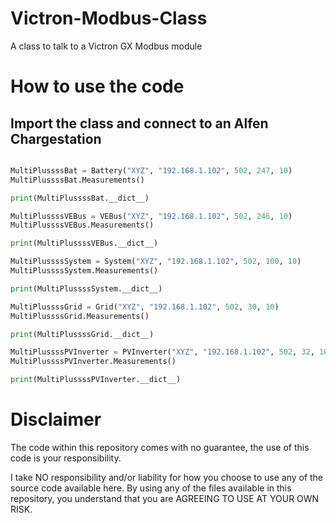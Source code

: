 # Victron-Modbus-Class
A class to talk to a Victron GX Modbus module


# How to use the code
## Import the class and connect to an Alfen Chargestation

```python

MultiPlussssBat = Battery("XYZ", "192.168.1.102", 502, 247, 10)
MultiPlussssBat.Measurements()

print(MultiPlussssBat.__dict__)

MultiPlussssVEBus = VEBus("XYZ", "192.168.1.102", 502, 246, 10)
MultiPlussssVEBus.Measurements()

print(MultiPlussssVEBus.__dict__)

MultiPlussssSystem = System("XYZ", "192.168.1.102", 502, 100, 10)
MultiPlussssSystem.Measurements()

print(MultiPlussssSystem.__dict__)

MultiPlussssGrid = Grid("XYZ", "192.168.1.102", 502, 30, 10)
MultiPlussssGrid.Measurements()

print(MultiPlussssGrid.__dict__)

MultiPlussssPVInverter = PVInverter("XYZ", "192.168.1.102", 502, 32, 10)
MultiPlussssPVInverter.Measurements()

print(MultiPlussssPVInverter.__dict__)

```


# Disclaimer

The code within this repository comes with no guarantee, the use of this code is your responsibility.

I take NO responsibility and/or liability for how you choose to use any of the source code available here. By using any of the files available in this repository, you understand that you are AGREEING TO USE AT YOUR OWN RISK.
